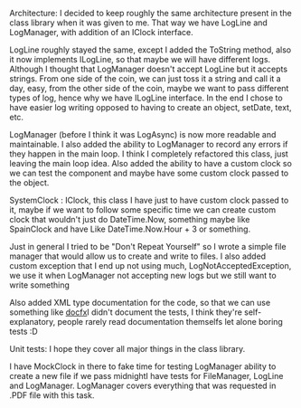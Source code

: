 Architecture: 
I decided to keep roughly the same architecture present in the class library when it was given to me. 
That way we have LogLine and LogManager, with addition of an IClock interface.

LogLine roughly stayed the same, except I added the ToString method, also it now implements ILogLine, so that maybe we will have different logs.
Although I thought that LogManager doesn't accept LogLine but it accepts strings. From one side of the coin, we can just toss it a string and call it a day, easy, from the other side of the coin, maybe we want to pass different types of log, hence why we have ILogLine interface. In the end I chose to have easier log writing opposed to having to create an object, setDate, text, etc.

LogManager (before I think it was LogAsync) is now more readable and maintainable. I also added the ability to LogManager to record any errors if they happen in the main loop. I think I completely refactored this class, just leaving the main loop idea. Also added the ability to have a custom clock so we can test the component and maybe have some custom clock passed to the object.

SystemClock : IClock, this class I have just to have custom clock passed to it, maybe if we want to follow some specific time we can create custom clock that wouldn't just do DateTime.Now, something maybe like SpainClock and have Like DateTime.Now.Hour + 3 or something.

Just in general I tried to be "Don't Repeat Yourself" so I wrote a simple file manager that would allow us to create and write to files. I also added custom exception that I end up not using much, LogNotAcceptedException, we use it when LogManager not accepting new logs but we still want to write something

Also added XML type documentation for the code, so that we can use something like [docfx](https://dotnet.github.io/docfx/)I didn't document the tests, I think they're self-explanatory, people rarely read documentation themselfs let alone boring tests :D

Unit tests:
I hope they cover all major things in the class library. 

I have MockClock in there to fake time for testing LogManager ability to create a new file if we pass midnightI have tests for FileManager, LogLine and LogManager. LogManager covers everything that was requested in .PDF file with this task. 


